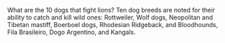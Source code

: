 What are the 10 dogs that fight lions? Ten dog breeds are noted for their ability to catch and kill wild ones: Rottweiler, Wolf dogs, Neopolitan and Tibetan mastiff, Boerboel dogs, Rhodesian Ridgeback, and Bloodhounds, Fila Brasileiro, Dogo Argentino, and Kangals.
